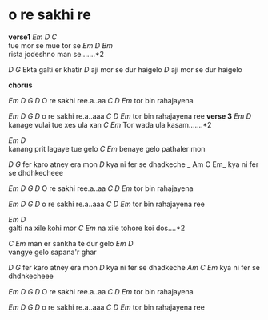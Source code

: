 # o re sakhi re
**verse1**
_Em      D       C_    
tue mor se mue tor se
_Em      D       Bm_    
rista jodeshno man se.......*2

_D             G_
Ekta galti er khatir
_D_
aji mor se dur haigelo
_D_
aji mor se dur haigelo

**chorus**

_Em       D   G   D_
O re sakhi ree.a..aa
_C      D       Em_ 
tor bin rahajayena 

_Em       D   G  D_
o re sakhi re.a..aaa 
_C       D       Em_ 
tor bin rahajayena ree
**verse 3**
_Em                D_      
kanage vulai tue xes ula xan
_C           Em_
Tor wada ula kasam.......*2

_Em                D_   
kanang prit lagaye tue gelo
_C           Em_
benaye gelo pathaler mon

_D                G_
fer karo atney era mon
_D_
kya ni fer se dhadkeche
_ Am     C      Em_
kya ni fer se dhdhkecheee


_Em       D   G   D_
O re sakhi ree.a..aa
_C      D       Em_ 
tor bin rahajayena 

_Em       D   G  D_
o re sakhi re.a..aaa 
_C       D       Em_ 
tor bin rahajayena ree

_Em                D_   
galti na xile kohi mor 
_C           Em_
na xile tohore koi dos....*2

_C           Em_
man er sankha te dur gelo
_Em                D_   
vangye gelo sapana'r ghar

_D                 G_
fer karo atney era mon
_D_
kya ni fer se dhadkeche
_Am     C      Em_
kya ni fer se dhdhkecheee


_Em       D   G   D_
O re sakhi ree.a..aa
_C      D       Em_ 
tor bin rahajayena 

_Em       D   G  D_
o re sakhi re.a..aaa 
_C       D       Em_ 
tor bin rahajayena ree